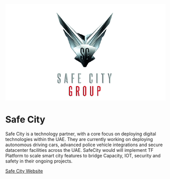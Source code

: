 ![safecity logo](./img/safecity_logo.jpg)


# Safe City

Safe City is a technology partner, with a core focus on deploying digital technologies within the UAE. They are currently working on deploying autonomous driving cars, advanced police vehicle integrations and secure datacenter facilities across the UAE. SafeCity would will implement TF Platform to scale smart city features to bridge Capacity, IOT, security and safety in their ongoing projects. 

[Safe City Website](https://www.safecity.com)